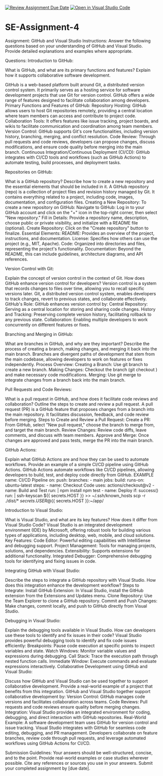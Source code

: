 [![Review Assignment Due Date](https://classroom.github.com/assets/deadline-readme-button-22041afd0340ce965d47ae6ef1cefeee28c7c493a6346c4f15d667ab976d596c.svg)](https://classroom.github.com/a/GvXCZgfk)
[![Open in Visual Studio Code](https://classroom.github.com/assets/open-in-vscode-2e0aaae1b6195c2367325f4f02e2d04e9abb55f0b24a779b69b11b9e10269abc.svg)](https://classroom.github.com/online_ide?assignment_repo_id=15349705&assignment_repo_type=AssignmentRepo)
# SE-Assignment-4
Assignment: GitHub and Visual Studio
Instructions:
Answer the following questions based on your understanding of GitHub and Visual Studio. Provide detailed explanations and examples where appropriate.

Questions:
Introduction to GitHub:

What is GitHub, and what are its primary functions and features? Explain how it supports collaborative software development.

GitHub is a web-based platform built around Git, a distributed version control system. It primarily serves as a hosting service for software development projects that use Git for version control. GitHub offers a wide range of features designed to facilitate collaboration among developers.
Primary Functions and Features of GitHub:
Repository Hosting: GitHub allows users to host Git repositories remotely, providing a central location where team members can access and contribute to project code.
Collaboration Tools: It offers features like issue tracking, project boards, and wikis to facilitate communication and coordination among team members.
Version Control: GitHub supports Git's core functionalities, including version history, branching, merging, and conflict resolution.
Code Review: Through pull requests and code reviews, developers can propose changes, discuss modifications, and ensure code quality before merging into the main branch.
Continuous Integration/Continuous Deployment (CI/CD): GitHub integrates with CI/CD tools and workflows (such as GitHub Actions) to automate testing, build processes, and deployment tasks.

Repositories on GitHub:

What is a GitHub repository? Describe how to create a new repository and the essential elements that should be included in it.
A GitHub repository (repo) is a collection of project files and revision history managed by Git. It contains everything related to a project, including code, images, documentation, and configuration files.
Creating a New Repository:
To create a new repository on GitHub:
Navigate to GitHub: Log in to your GitHub account and click on the "+" icon in the top-right corner, then select "New repository."
Fill in Details: Provide a repository name, description, choose public or private visibility, and initialize with a README file (optional).
Create Repository: Click on the "Create repository" button to finalize.
Essential Elements:
README: Provides an overview of the project, instructions, and documentation.
License: Specifies how others can use the project (e.g., MIT, Apache).
Code: Organized into directories and files, representing the project's functionality.
Documentation: Beyond the README, this can include guidelines, architecture diagrams, and API references.

Version Control with Git:

Explain the concept of version control in the context of Git. How does GitHub enhance version control for developers?
Version control is a system that records changes to files over time, allowing you to recall specific versions later. Git, a distributed version control system, enables developers to track changes, revert to previous states, and collaborate effectively.
GitHub's Role:
GitHub enhances version control by:
Central Repository: Serving as a central location for storing and sharing code changes.
History and Tracking: Preserving complete version history, facilitating rollback to any previous state.
Collaboration: Enabling multiple developers to work concurrently on different features or fixes.

Branching and Merging in GitHub:

What are branches in GitHub, and why are they important? Describe the process of creating a branch, making changes, and merging it back into the main branch.
Branches are divergent paths of development that stem from the main codebase, allowing developers to work on features or fixes independently.
Process Overview:
Creating a Branch: Use git branch <branch-name> to create a new branch.
Making Changes: Checkout the branch (git checkout <branch-name>) and make necessary code modifications.
Merging: Use git merge <branch-name> to integrate changes from a branch back into the main branch.

Pull Requests and Code Reviews:

What is a pull request in GitHub, and how does it facilitate code reviews and collaboration? Outline the steps to create and review a pull request.
A pull request (PR) is a GitHub feature that proposes changes from a branch into the main repository. It facilitates discussion, feedback, and code review before merging.
Steps to Create and Review a Pull Request:
Create a PR: From GitHub, select "New pull request," choose the branch to merge from, and target the main branch.
Review Changes: Review code diffs, leave comments, and discuss with team members.
Approve and Merge: Once changes are approved and pass tests, merge the PR into the main branch.

GitHub Actions:

Explain what GitHub Actions are and how they can be used to automate workflows. Provide an example of a simple CI/CD pipeline using GitHub Actions.
GitHub Actions automate workflows like CI/CD pipelines, allowing developers to build, test, and deploy code directly from GitHub.
EXAMPLE
name: CI/CD Pipeline
on:
  push:
    branches:
      - main
jobs:
  build:
    runs-on: ubuntu-latest
    steps:
      - name: Checkout Code
        uses: actions/checkout@v2
      - name: Build and Test
        run: |
          npm install
          npm test
      - name: Deploy
        if: success()
        run: |
          ssh-keyscan ${{ secrets.HOST }} >> ~/.ssh/known_hosts
          scp -r ./dist/* ${{ secrets.USER }}@${{ secrets.HOST }}:~/app/

Introduction to Visual Studio:

What is Visual Studio, and what are its key features? How does it differ from Visual Studio Code?
Visual Studio is an integrated development environment (IDE) by Microsoft, offering robust tools for building various types of applications, including desktop, web, mobile, and cloud solutions.
Key Features:
Code Editor: Powerful editing capabilities with IntelliSense and debugging support.
Project Management: Tools for managing projects, solutions, and dependencies.
Extensibility: Supports extensions for additional functionality.
Integrated Debugger: Comprehensive debugging tools for identifying and fixing issues in code.

Integrating GitHub with Visual Studio:

Describe the steps to integrate a GitHub repository with Visual Studio. How does this integration enhance the development workflow?
Steps to Integrate:
Install GitHub Extension: In Visual Studio, install the GitHub extension from the Extensions and Updates menu.
Clone Repository: Use the Team Explorer to clone a GitHub repository.
Commit and Push Changes: Make changes, commit locally, and push to GitHub directly from Visual Studio.

Debugging in Visual Studio:

Explain the debugging tools available in Visual Studio. How can developers use these tools to identify and fix issues in their code?
Visual Studio provides powerful debugging tools to identify and fix code issues efficiently:
Breakpoints: Pause code execution at specific points to inspect variables and state.
Watch Windows: Monitor variable values and expressions during debugging.
Call Stack: Trace the execution path through nested function calls.
Immediate Window: Execute commands and evaluate expressions interactively.
Collaborative Development using GitHub and Visual Studio:

Discuss how GitHub and Visual Studio can be used together to support collaborative development. Provide a real-world example of a project that benefits from this integration.
GitHub and Visual Studio together support collaborative development by:
Version Control: GitHub manages code versions and facilitates collaboration across teams.
Code Reviews: Pull requests and code reviews ensure quality before merging changes.
Integration: Visual Studio provides an integrated environment for coding, debugging, and direct interaction with GitHub repositories.
Real-World Example:
A software development team uses GitHub for version control and issue tracking. Visual Studio integrates with GitHub for seamless code editing, debugging, and PR management. Developers collaborate on feature branches, review code through pull requests, and leverage automated workflows using GitHub Actions for CI/CD.

Submission Guidelines:
Your answers should be well-structured, concise, and to the point.
Provide real-world examples or case studies wherever possible.
Cite any references or sources you use in your answers.
Submit your completed assignment by [due date].
